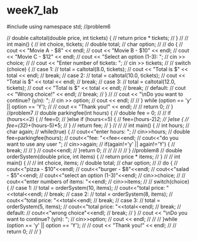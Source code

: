 # week7_lab
#include <iostream>
using namespace std;
//problem6

// double caltotal(double price, int tickets) {
//     return price * tickets;
// }
//
// int main() {
//     int choice, tickets;
//     double total;
//     char option;
//
//     do {
//         cout << "Movie A - $8" << endl;
//         cout << "Movie B - $10" << endl;
//         cout << "Movie C - $12" << endl;
//         cout << "Select an option (1-3): ";
//         cin >> choice;
//
//         cout << "Enter number of tickets: ";
//         cin >> tickets;
//
//         switch (choice) {
//             case 1:
//                 total = caltotal(8.0, tickets);
//                 cout << "Total is $" << total << endl;
//                 break;
//             case 2:
//                 total = caltotal(10.0, tickets);
//                 cout << "Total is $" << total << endl;
//                 break;
//             case 3:
//                 total = caltotal(12.0, tickets);
//                 cout << "Total is $" << total << endl;
//                 break;
//             default:
//                 cout << "Wrong choice!" << endl;
//                 break;
//         }
//
//         cout << "\nDo you want to continue? (y/n): ";
//         cin >> option;
//         cout << endl;
//
//     } while (option == 'y' || option == 'Y');
//
//     cout << "Thank you!" << endl;
//
//     return 0;
// }
//problem7
// double parkingfee(int hours) {
//     double fee = 0;
//
//     if (hours<=2) {
//         fee=0;
//     }else if (hours<=5) {
//         fee=(hours-2)*2;
//     }else {
//         fee=(3*2)+(hours-5)*5;
//     }
//     return fee;
// }
//
//
// int main() {
//     int hours;
//     char again;
//     while(true) {
//         cout<<"enter hours: ";
//         cin>>hours;
//         double fee=parkingfee(hours);
//         cout<<"fee: "<<fee<<endl;
//         cout<<"do you want to use any user ";
//         cin>>again;
//         if(again!='y' || again!='Y') {
//             break;
//
//         }
//         cout<<endl;
//     }return 0;
//
//
//
//
// }
//problem8
// double orderSystem(double price, int items) {
//     return price * items;
// }
//
// int main() {
//
//     int choice, items;
//     double total;
//     char option;
//
//     do {
//         cout<<"pizza - $10"<<endl;
//         cout<<"burger - $8"<<endl;
//         cout<<"salad - $5"<<endl;
//         cout<<"select an option (1-3)"<<endl;
//         cin>>choice;
//
//         cout<<"enter numbers of items: "<<endl;
//         cin>>items;
//
//         switch(choice) {
//             case 1:
//                 total = orderSystem(10, items);
//                 cout<<"total price: "<<total<<endl;
//                 break;
//             case 2:
//                 total = orderSystem(8, items);
//                 cout<<"total price: "<<total<<endl;
//                 break;
//             case 3:
//                 total = orderSystem(5, items);
//                 cout<<"total price: "<<total<<endl;
//                 break;
//             default:
//                 cout<<"wrong choice"<<endl;
//                 break;
//         }
//         cout << "\nDo you want to continue? (y/n): ";
//         cin>>option;
//         cout << endl;
//
//
//     }while (option == 'y' || option == 'Y');
//
//     cout << "Thank you!" << endl;
//
//     return 0;
//
// }

